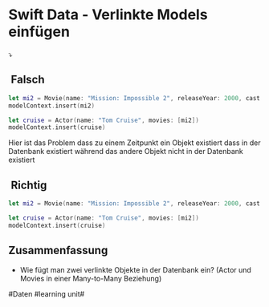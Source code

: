 # Swift Data - Verlinkte Models einfügen
⤵️
##  Falsch

```swift
let mi2 = Movie(name: "Mission: Impossible 2", releaseYear: 2000, cast: [])
modelContext.insert(mi2)

let cruise = Actor(name: "Tom Cruise", movies: [mi2])
modelContext.insert(cruise)
```

Hier ist das Problem dass zu einem Zeitpunkt ein Objekt existiert dass in der Datenbank existiert während das andere Objekt nicht in der Datenbank existiert

##  Richtig

```swift
let mi2 = Movie(name: "Mission: Impossible 2", releaseYear: 2000, cast: [])

let cruise = Actor(name: "Tom Cruise", movies: [mi2])
modelContext.insert(cruise)
```

## Zusammenfassung
- Wie fügt man zwei verlinkte Objekte in der Datenbank ein? (Actor und Movies in einer Many-to-Many Beziehung)

#Daten #learning unit#